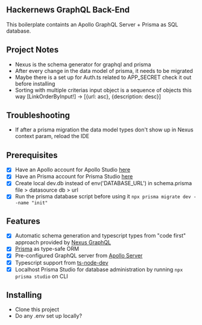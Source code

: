 ## Hackernews GraphQL Back-End
 This boilerplate containts an Apollo GraphQL Server + Prisma as SQL database. 

## Project Notes
- Nexus is the schema generator for graphql and prisma
- After every change in the data model of prisma, it needs to be migrated
- Maybe there is a set up for Auth.ts related to APP_SECRET check it out before installing
- Sorting with multiple criterias input object is a sequence of objects this way [LinkOrderByInput!] -> [{url: asc}, {description: desc}]

## Troubleshooting
- If after a prisma migration the data model types don't show up in Nexus context param, reload the IDE

## Prerequisites

- [x] Have an Apollo account for Apollo Studio [here](https://studio.apollographql.com/)
- [x] Have an Prisma account for Prisma Studio [here](https://www.prisma.io/studio)
- [x] Create local dev.db instead of env('DATABASE_URL') in schema.prisma file > datasource db > url 
- [x] Run the prisma database script before using it `npx prisma migrate dev --name "init"`

## Features

- [x] Automatic schema generation and typescript types from "code first" approach provided by [Nexus GraphQL](https://www.npmjs.com/package/nexus) 
- [x] [Prisma](https://www.npmjs.com/package/prisma) as type-safe ORM 
- [x] Pre-configured GraphQL server from [Apollo Server](https://www.npmjs.com/package/apollo-server)
- [x] Typescript support from [ts-node-dev](https://www.npmjs.com/package/ts-node-dev)
- [x] Localhost Prisma Studio for database administration by running `npx prisma studio` on CLI

## Installing

- Clone this project
- Do any .env set up locally?
